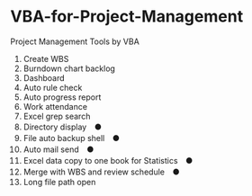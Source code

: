 # VBA-for-Project-Management
Project Management Tools by VBA

1. Create WBS
2. Burndown chart backlog
3. Dashboard
4. Auto rule check
5. Auto progress report
6. Work attendance
7. Excel grep search
8. Directory display　●
9. File auto backup shell　●
10. Auto mail send　●
11. Excel data copy to one book for Statistics　●
12. Merge with WBS and review schedule　●
13. Long file path open
